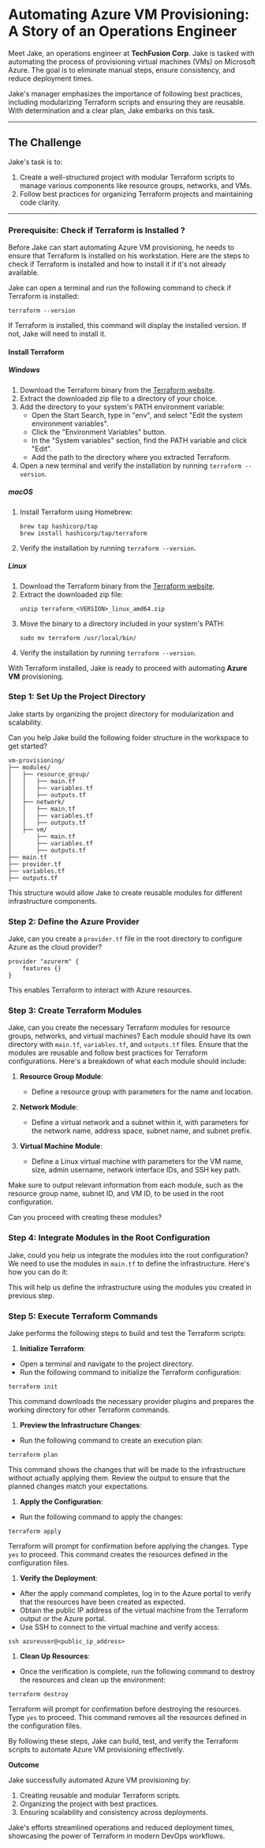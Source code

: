 # **Automating Azure VM Provisioning: A Story of an Operations Engineer**

Meet Jake, an operations engineer at **TechFusion Corp**. Jake is tasked with automating the process of provisioning virtual machines (VMs) on Microsoft Azure. The goal is to eliminate manual steps, ensure consistency, and reduce deployment times.

Jake's manager emphasizes the importance of following best practices, including modularizing Terraform scripts and ensuring they are reusable. With determination and a clear plan, Jake embarks on this task.

---

## **The Challenge**

Jake's task is to:
1. Create a well-structured project with modular Terraform scripts to manage various components like resource groups, networks, and VMs.
2. Follow best practices for organizing Terraform projects and maintaining code clarity.

---

### **Prerequisite: Check if Terraform is Installed ?**

Before Jake can start automating Azure VM provisioning, he needs to ensure that Terraform is installed on his workstation. Here are the steps to check if Terraform is installed and how to install it if it's not already available.

Jake can open a terminal and run the following command to check if Terraform is installed:

```plaintext
terraform --version
```

If Terraform is installed, this command will display the installed version. If not, Jake will need to install it.

#### **Install Terraform**

##### **Windows**

1. Download the Terraform binary from the [Terraform website](https://www.terraform.io/downloads.html).
2. Extract the downloaded zip file to a directory of your choice.
3. Add the directory to your system's PATH environment variable:
    - Open the Start Search, type in "env", and select "Edit the system environment variables".
    - Click the "Environment Variables" button.
    - In the "System variables" section, find the PATH variable and click "Edit".
    - Add the path to the directory where you extracted Terraform.
4. Open a new terminal and verify the installation by running `terraform --version`.

##### **macOS**

1. Install Terraform using Homebrew:
    ```plaintext
    brew tap hashicorp/tap
    brew install hashicorp/tap/terraform
    ```
2. Verify the installation by running `terraform --version`.

##### **Linux**

1. Download the Terraform binary from the [Terraform website](https://www.terraform.io/downloads.html).
2. Extract the downloaded zip file:
    ```plaintext
    unzip terraform_<VERSION>_linux_amd64.zip
    ```
3. Move the binary to a directory included in your system's PATH:
    ```plaintext
    sudo mv terraform /usr/local/bin/
    ```
4. Verify the installation by running `terraform --version`.

With Terraform installed, Jake is ready to proceed with automating **Azure VM** provisioning.

### **Step 1: Set Up the Project Directory**

Jake starts by organizing the project directory for modularization and scalability.

Can you help Jake build the following folder structure in the workspace to get started?

```plaintext
vm-provisioning/
├── modules/
│   ├── resource_group/
│   │   ├── main.tf
│   │   ├── variables.tf
│   │   ├── outputs.tf
│   ├── network/
│   │   ├── main.tf
│   │   ├── variables.tf
│   │   ├── outputs.tf
│   ├── vm/
│       ├── main.tf
│       ├── variables.tf
│       ├── outputs.tf
├── main.tf
├── provider.tf
├── variables.tf
├── outputs.tf
```

This structure would allow Jake to create reusable modules for different infrastructure components.

### **Step 2: Define the Azure Provider**

Jake, can you create a `provider.tf` file in the root directory to configure Azure as the cloud provider?

```plaintext
provider "azurerm" {
    features {}
}
```

This enables Terraform to interact with Azure resources.

### **Step 3: Create Terraform Modules**

Jake, can you create the necessary Terraform modules for resource groups, networks, and virtual machines? Each module should have its own directory with `main.tf`, `variables.tf`, and `outputs.tf` files. Ensure that the modules are reusable and follow best practices for Terraform configurations. Here's a breakdown of what each module should include:

1. **Resource Group Module**:
    - Define a resource group with parameters for the name and location.

2. **Network Module**:
    - Define a virtual network and a subnet within it, with parameters for the network name, address space, subnet name, and subnet prefix.

3. **Virtual Machine Module**:
    - Define a Linux virtual machine with parameters for the VM name, size, admin username, network interface IDs, and SSH key path.

Make sure to output relevant information from each module, such as the resource group name, subnet ID, and VM ID, to be used in the root configuration.

Can you proceed with creating these modules?

### **Step 4: Integrate Modules in the Root Configuration**

Jake, could you help us integrate the modules into the root configuration? We need to use the modules in `main.tf` to define the infrastructure. Here's how you can do it:

This will help us define the infrastructure using the modules you created in previous step.

### **Step 5: Execute Terraform Commands**

Jake performs the following steps to build and test the Terraform scripts:

1. **Initialize Terraform**:

  - Open a terminal and navigate to the project directory.
  - Run the following command to initialize the Terraform configuration:
  
  ```plaintext
  terraform init
  ```

  This command downloads the necessary provider plugins and prepares the working directory for other Terraform commands.

1. **Preview the Infrastructure Changes**:
  - Run the following command to create an execution plan:
  
  ```plaintext
  terraform plan
  ```

  This command shows the changes that will be made to the infrastructure without actually applying them. Review the output to ensure that the planned changes match your expectations.

1. **Apply the Configuration**:
   
  - Run the following command to apply the changes:
  
  ```plaintext
  terraform apply
  ```

  Terraform will prompt for confirmation before applying the changes. Type `yes` to proceed. This command creates the resources defined in the configuration files.

1. **Verify the Deployment**:
   
  - After the apply command completes, log in to the Azure portal to verify that the resources have been created as expected.
  - Obtain the public IP address of the virtual machine from the Terraform output or the Azure portal.
  - Use SSH to connect to the virtual machine and verify access:
  
  ```plaintext
  ssh azureuser@<public_ip_address>
  ```

1. **Clean Up Resources**:
  
  - Once the verification is complete, run the following command to destroy the resources and clean up the environment:
  
  ```plaintext
  terraform destroy
  ```

  Terraform will prompt for confirmation before destroying the resources. Type `yes` to proceed. This command removes all the resources defined in the configuration files.

By following these steps, Jake can build, test, and verify the Terraform scripts to automate Azure VM provisioning effectively.

**Outcome**

Jake successfully automated Azure VM provisioning by:

1. Creating reusable and modular Terraform scripts.
2. Organizing the project with best practices.
3. Ensuring scalability and consistency across deployments.
   
Jake's efforts streamlined operations and reduced deployment times, showcasing the power of Terraform in modern DevOps workflows.


